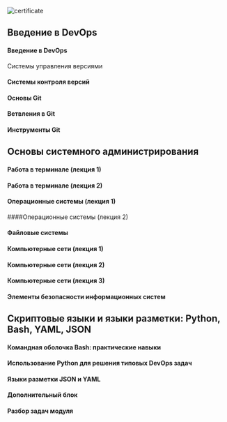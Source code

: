 
![certificate](https://user-images.githubusercontent.com/10263785/183570947-5a0cf926-e33f-4a88-adb9-63583a054d84.jpg)

## Введение в DevOps
#### Введение в DevOps

Системы управления версиями
#### Системы контроля версий
#### Основы Git
#### Ветвления в Git
#### Инструменты Git

## Основы системного администрирования
#### Работа в терминале (лекция 1)
#### Работа в терминале (лекция 2)
#### Операционные системы (лекция 1)
####Операционные системы (лекция 2)
#### Файловые системы
#### Компьютерные сети (лекция 1)
#### Компьютерные сети (лекция 2)
#### Компьютерные сети (лекция 3)
#### Элементы безопасности информационных систем

## Скриптовые языки и языки разметки: Python, Bash, YAML, JSON
#### Командная оболочка Bash: практические навыки
#### Использование Python для решения типовых DevOps задач
#### Языки разметки JSON и YAML
#### Дополнительный блок

#### Разбор задач модуля
